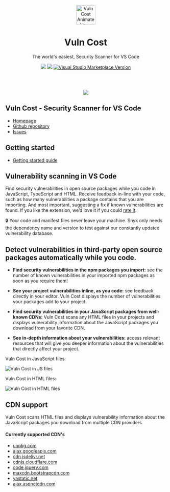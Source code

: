<p align="center"><a href="https://github.com/snyk/vulncost"><img src="https://raw.githubusercontent.com/snyk/vulncost/master/images/vuln_cost_logo_animated.gif" alt="Vuln Cost Animated Logo" height="60"/></a></p>
<h1 align="center">Vuln Cost</h1>
<p align="center">The world's easiest, Security Scanner for VS Code</p>

<p align="center">
	<a href="https://snyk.io/test/github/snyk/vulncost"><img src="https://snyk.io/test/github/snyk/vulncost/badge.svg"/></a>
  <a href="https://marketplace.visualstudio.com/items?itemName=snyk-security.vscode-vuln-cost"><img src="https://vsmarketplacebadge.apphb.com/installs-short/snyk-security.vscode-vuln-cost.svg"/></a>  <a href="https://marketplace.visualstudio.com/items?itemName=snyk-security.vscode-vuln-cost"><img alt="Visual Studio Marketplace Version" src="https://img.shields.io/visual-studio-marketplace/v/snyk-security.vscode-vuln-cost?label=Marketplace&logo=visual-studio-code"></a>
	
</p><br/><br/>

<p align="center">
  <a href="https://marketplace.visualstudio.com/items?itemName=snyk-security.vscode-vuln-cost"><img src="https://raw.githubusercontent.com/snyk/vulncost/master/images/vulncost.gif"/></a>
</p>

## Vuln Cost - Security Scanner for VS Code

- [Homepage](https://snyk.io/security-scanner-vuln-cost/)
- [Github repository](https://github.com/snyk/vulncost)
- [Issues](https://github.com/snyk/vulncost/issues)

## Getting started
- [Getting started guide](https://github.com/snyk/vulncost/blob/master/GETTING-STARTED.MD)

## Vulnerability scanning in VS Code

Find security vulnerabilities in open source packages while you code in JavaScript, TypeScript and HTML.
Receive feedback in-line with your code, such as how many vulnerabilities a package contains that you are importing. And most important, suggesting a fix if known vulnerabilities are found.
If you like the extension, we’d love it if you could [rate it](https://marketplace.visualstudio.com/items?itemName=snyk-security.vscode-vuln-cost&ssr=false#review-details).

🔒 Your code and manifest files never leave your machine. Snyk only needs the dependency name and version to test against our constantly updated vulnerability database.

## Detect vulnerabilities in third-party open source packages automatically while you code.


- **Find security vulnerabilities in the npm packages you import:** see the number of known vulnerabilities in your imported npm packages as soon as you require them!


- **See your project vulnerabilities inline, as you code:** see feedback directly in your editor. Vuln Cost displays the number of vulnerabilities your packages add to your project.


- **Find security vulnerabilities in your JavaScript packages from well-known CDNs:** Vuln Cost scans any HTML files in your projects and displays vulnerability information about the JavaScript packages you download from your favorite CDN.


- **See in-depth information about your vulnerabilities:** access relevant resources that will give you deeper information about the vulnerabilities that directly affect your project.

Vuln Cost in JavaScript files:

![Vuln Cost in JS files](https://raw.githubusercontent.com/snyk/vulncost/master/images/require.png)

Vuln Cost in HTML files:

![Vuln Cost in HTML files](https://raw.githubusercontent.com/snyk/vulncost/master/images/unpkg.png)

## CDN support
Vuln Cost scans HTML files and displays vulnerability information about the JavaScript packages you download from multiple CDN providers.

#### Currently supported CDN's
- [unpkg.com](https://unpkg.com/)
- [ajax.googleapis.com](https://ajax.googleapis.com)
- [cdn.jsdelivr.net](https://cdn.jsdelivr.net)
- [cdnjs.cloudflare.com](https://cdnjs.cloudflare.com)
- [code.jquery.com](https://code.jquery.com/)
- [maxcdn.bootstrapcdn.com](https://www.bootstrapcdn.com/)
- [yastatic.net](https://yastatic.net/)
- [ajax.aspnetcdn.com](https://ajax.aspnetcdn.com)



